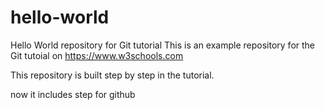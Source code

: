 # hello-world
Hello World repository for Git tutorial
This is an example repository for the Git tutoial on https://www.w3schools.com

This repository is built step by step in the tutorial. 

now it includes step for github
